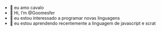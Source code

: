- 🐴 eu amo cavalo
- 👋 Hi, I’m @Goomesfer
- 👀 eu estou interessado a programar novas linguagens 
- 🌱 eu estou aprendendo recentemente a linguagem de javascript e scrat


<!---
Goomesfer/Goomesfer is a ✨ special ✨ repository because its `README.md` (this file) appears on your GitHub profile.
You can click the Preview link to take a look at your changes.
--->
